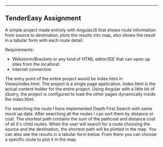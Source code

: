 --------------------------------
TenderEasy Assignment
--------------------------------
A simple project made entirely with AngularJS that shows route information from source to destination, plots the results
into map, also shows the result in a tabular form with each route detail.

Requirements:
* Webstorm/Brackets or any kind of HTML editor/IDE that can open up sites from the localhost.
* Internet connection

The entry point of the entire project would be index.html in Views/index.html. The project is a single page application.
Index.html is the actual content holder for the entire project. Using Angular with a little bit of jQuery, the project is
configured to load the other pages dynamically inside the index.html.

For searching the route I have implemented Depth First Search with some mock up data. After searching all the routes I
can sort them by distance or cost. The shortest path contains the sum of the pathcost and distance cost of all it's child routes. When the user will search for a route choosing the source and the destination, the shortest path will be plotted in the map. You can also see the results in a tabular form below. From there you can choose a specific route to plot it in the map.


